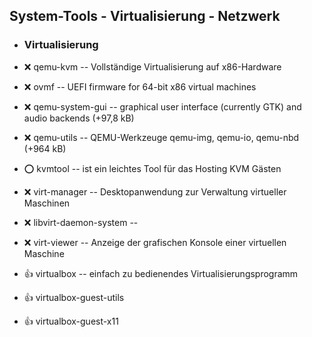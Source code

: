 ##  System-Tools - Virtualisierung - Netzwerk

- ###  Virtualisierung

- :x:  qemu-kvm  --	Vollständige Virtualisierung auf x86-Hardware
- :x:  ovmf  --	UEFI firmware for 64-bit x86 virtual machines
- :x:  qemu-system-gui  --	graphical user interface (currently GTK) and audio backends (+97,8 kB)
- :x:  qemu-utils  --	QEMU-Werkzeuge qemu-img, qemu-io, qemu-nbd (+964 kB)
- :o:  kvmtool  --	ist ein leichtes Tool für das Hosting KVM Gästen

- :x:  virt-manager  -- Desktopanwendung zur Verwaltung virtueller Maschinen
- :x:  libvirt-daemon-system  --
- :x:  virt-viewer  --	Anzeige der grafischen Konsole einer virtuellen Maschine

- :+1:  virtualbox  -- einfach zu bedienendes Virtualisierungsprogramm
- :+1:  virtualbox-guest-utils
- :+1:  virtualbox-guest-x11
